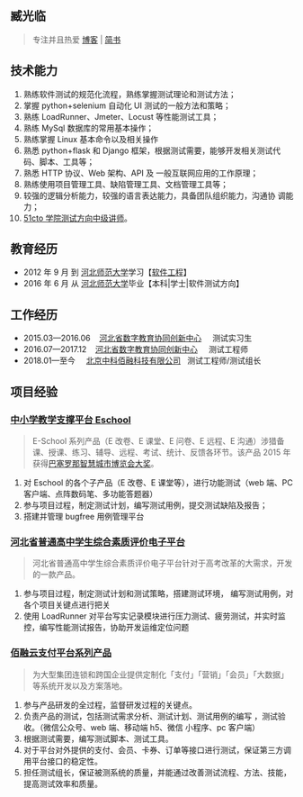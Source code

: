 ## 臧光临

> 专注并且热爱 [博客](http://blog.51cto.com/prestest) | [简书](https://www.jianshu.com/u/95b597e86682)

## 技术能力

1. 熟练软件测试的规范化流程，熟练掌握测试理论和测试方法；
2. 掌握 python+selenium 自动化 UI 测试的一般方法和策略；
3. 熟练 LoadRunner、Jmeter、Locust 等性能测试工具；
4. 熟练 MySql 数据库的常用基本操作；
5. 熟练掌握 Linux 基本命令以及相关操作
6. 熟悉 python+flask 和 Django 框架，根据测试需要，能够开发相关测试代 码、脚本、工具等；
7. 熟悉 HTTP 协议、Web 架构、API 及 一般互联网应用的工作原理；
8. 熟练使用项目管理工具、缺陷管理工具、文档管理工具等；
9. 较强的逻辑分析能力，较强的语言表达能力，具备团队组织能力，沟通协 调能力；
10. [51cto 学院测试方向中级讲师](http://edu.51cto.com/lecturer/11362657.html)。

## 教育经历

- 2012 年 9 月 到 [河北师范大学](http://www.hebtu.edu.cn)学习【[软件工程](http://software.hebtu.edu.cn/)】
- 2016 年 6 月 从 [河北师范大学](http://www.hebtu.edu.cn)毕业【本科|学士|软件测试方向】

## 工作经历

- 2015.03—2016.06    [河北省数字教育协同创新中心](http://sxxy.hebtu.edu.cn/a/2014/10/24/1507598700053.html)     测试实习生
- 2016.07—2017.12    [河北省数字教育协同创新中心](http://sxxy.hebtu.edu.cn/a/2014/10/24/1507598700053.html)     测试工程师
- 2018.01—至今     [北京中科佰融科技有限公司](http://www.bryzf.com/)   测试工程师/测试组长

## 项目经验

### [中小学教学支撑平台 Eschool ](http://eschool.hebtu.edu.cn)

> E-School 系列产品（E 改卷、E 课堂、E 问卷、E 远程、E 沟通）涉猎备课、授课、练习、辅导、远程、考试、统计、反馈各环节。该产品 2015 年获得[巴塞罗那智慧城市博览会大奖](http://www.hebtu.edu.cn/a/2015/11/19/20151119130745.html)。

1. 对 Eschool 的各个子产品（E 改卷、E 课堂等），进行功能测试（web 端、PC 客户端、点阵数码笔、多功能答题器）
2. 参与项目过程，制定测试计划，编写测试用例，提交测试缺陷及报告；
3. 搭建并管理 bugfree 用例管理平台

### [河北省普通高中学生综合素质评价电子平台 ](http://gzzs.hee.gov.cn)

> 河北省普通高中学生综合素质评价电子平台针对于高考改革的大需求，开发的一款产品。

1. 参与项目过程，制定测试计划和测试策略，搭建测试环境， 编写测试用例，对各个项目关键点进行把关
2. 使用 LoadRunner 对平台写实记录模块进行压力测试、疲劳测试，并实时监控，编写性能测试报告，协助开发运维定位问题

### [佰融云支付平台系列产品](http://www.bryzf.com/)

> 为大型集团连锁和跨国企业提供定制化「支付」「营销」「会员」「大数据」等系统开发以及方案落地。

1. 参与产品研发的全过程，监督研发过程的关键点。
2. 负责产品的测试，包括测试需求分析、测试计划、测试用例的编写 ，测试验收。（微信公众号、web 端、移动端 h5、微信 小程序、pc 客户端）
3. 根据测试需要，编写测试脚本、测试工具。
4. 对于平台对外提供的支付、会员、卡券、订单等接口进行测试，保证第三方调用平台接口的稳定性。
5. 担任测试组长，保证被测系统的质量，并能通过改善测试流程、方法、技能，提高测试效率和质量。
